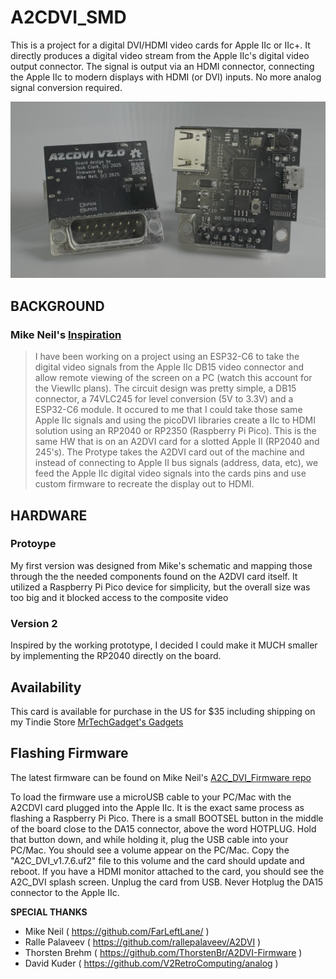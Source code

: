 # A2CDVI_SMD

This is a project for a digital DVI/HDMI video cards for Apple IIc or IIc+. It directly produces a digital video stream from the Apple IIc's digital video output connector. The signal is output via an HDMI connector, connecting the Apple IIc to modern displays with HDMI (or DVI) inputs. No more analog signal conversion required.

![A2CDVI v2.1.0 Board](https://github.com/MrTechGadget/A2C_DVI_SMD/blob/1c6c0517c162baf9940b768525fd8b74470f6342/A2C_DVI_2.1.0_Hires.jpg)

## BACKGROUND
### Mike Neil's [Inspiration](https://github.com/FarLeftLane/A2C_DVI_Board)
> I have been working on a project using an ESP32-C6 to take the digital video signals from the Apple IIc DB15 video connector and allow remote viewing of the screen on a PC (watch this account for the ViewIIc plans).  The circuit design was pretty simple, a DB15 connector, a 74VLC245 for level conversion (5V to 3.3V) and a ESP32-C6 module. It occured to me that I could take those same Apple IIc signals and using the picoDVI libraries create a IIc to HDMI solution using an RP2040 or RP2350 (Raspberry Pi Pico). This is the same HW that is on an A2DVI card for a slotted Apple II (RP2040 and 245's). The Protype takes the A2DVI card out of the machine and instead of connecting to Apple II bus signals (address, data, etc), we feed the Apple IIc digital video signals into the cards pins and use custom firmware to recreate the display out to HDMI.

## HARDWARE
### Protoype

My first version was designed from Mike's schematic and mapping those through the the needed components found on the A2DVI card itself. It utilized a Raspberry Pi Pico device for simplicity, but the overall size was too big and it blocked access to the composite video

### Version 2

Inspired by the working prototype, I decided I could make it MUCH smaller by implementing the RP2040 directly on the board. 

## Availability

This card is available for purchase in the US for $35 including shipping on my Tindie Store [MrTechGadget's Gadgets](https://www.tindie.com/products/mrtechgadget/a2cdvi/)

## Flashing Firmware
The latest firmware can be found on Mike Neil's [A2C_DVI_Firmware repo](https://github.com/FarLeftLane/A2C_DVI_Firmware/tree/master/Releases)

To load the firmware use a microUSB cable to your PC/Mac with the A2CDVI card plugged into the Apple IIc. It is the exact same process as flashing a Raspberry Pi Pico. There is a small BOOTSEL button in the middle of the board close to the DA15 connector, above the word HOTPLUG.  Hold that button down, and while holding it, plug the USB cable into your PC/Mac.  You should see a volume appear on the PC/Mac.  Copy the "A2C_DVI_v1.7.6.uf2" file to this volume and the card should update and reboot.   If you have a HDMI monitor attached to the card, you should see the A2C_DVI splash screen.  Unplug the card from USB.  Never Hotplug the DA15 connector to the Apple IIc.


**SPECIAL THANKS**

- Mike Neil ( https://github.com/FarLeftLane/ )
- Ralle Palaveev ( https://github.com/rallepalaveev/A2DVI )
- Thorsten Brehm ( https://github.com/ThorstenBr/A2DVI-Firmware )
- David Kuder ( https://github.com/V2RetroComputing/analog )

